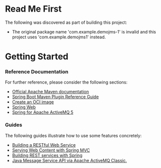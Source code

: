 # Read Me First
The following was discovered as part of building this project:

* The original package name 'com.example.demojms-1' is invalid and this project uses 'com.example.demojms1' instead.

# Getting Started

### Reference Documentation
For further reference, please consider the following sections:

* [Official Apache Maven documentation](https://maven.apache.org/guides/index.html)
* [Spring Boot Maven Plugin Reference Guide](https://docs.spring.io/spring-boot/docs/3.2.1/maven-plugin/reference/html/)
* [Create an OCI image](https://docs.spring.io/spring-boot/docs/3.2.1/maven-plugin/reference/html/#build-image)
* [Spring Web](https://docs.spring.io/spring-boot/docs/3.2.1/reference/htmlsingle/index.html#web)
* [Spring for Apache ActiveMQ 5](https://docs.spring.io/spring-boot/docs/3.2.1/reference/htmlsingle/index.html#messaging.jms.activemq)

### Guides
The following guides illustrate how to use some features concretely:

* [Building a RESTful Web Service](https://spring.io/guides/gs/rest-service/)
* [Serving Web Content with Spring MVC](https://spring.io/guides/gs/serving-web-content/)
* [Building REST services with Spring](https://spring.io/guides/tutorials/rest/)
* [Java Message Service API via Apache ActiveMQ Classic.](https://spring.io/guides/gs/messaging-jms/)

